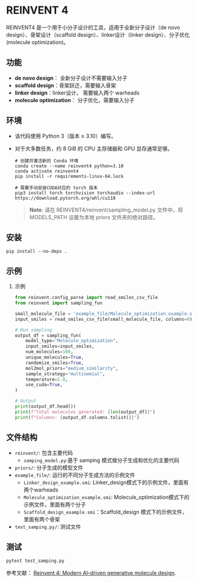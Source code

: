 REINVENT 4
==========

REINVENT4 是一个用于小分子设计的工具，适用于全新分子设计（de novo design）、骨架设计（scaffold design）、linker设计（linker design）、分子优化(molecule optimization)。

功能
------------

- **de novo design**： 全新分子设计不需要输入分子
- **scaffold design**：骨架跃迁，需要输入骨架
- **linker design**：linker设计， 需要输入两个 warheads
- **molecule optimization**： 分子优化，需要输入分子

环境
------------

- 该代码使用 Python 3（版本 ≥ 3.10）编写。
- 对于大多数任务，约 8 GiB 的 CPU 主存储器和 GPU 显存通常足够。

    ```shell
    # 创建并激活新的 Conda 环境
    conda create --name reinvent4 python=3.10
    conda activate reinvent4
    pip install -r requirements-linux-64.lock

    # 需要手动安装CUDA对应的 torch 版本
    pip3 install torch torchvision torchaudio --index-url https://download.pytorch.org/whl/cu118
    ```

    > **Note**:  请在 REINVENT4/reinvent/sampling_model.py 文件中，将 MODELS_PATH 设置为本地 priors 文件夹的绝对路径。

安装
------------

```shell
pip install --no-deps .
```

示例
------------

1. 示例

    ```python
    from reinvent.config_parse import read_smiles_csv_file
    from reinvent import sampling_fun

    small_molecule_file = 'example_file/Molecule_optimization_example.smi'
    input_smiles = read_smiles_csv_file(small_molecule_file, columns=0)

    # Run sampling
    output_df = sampling_fun(
        model_type="Molecule_optimization", 
        input_smiles=input_smiles,
        num_molecules=100,
        unique_molecules=True,
        randomize_smiles=True,
        mol2mol_priors="medium_similarity",
        sample_strategy="multinomial",
        temperature=1.0,
        use_cuda=True,
    )

    # Output
    print(output_df.head())
    print(f"Total molecules generated: {len(output_df)}")
    print(f"Columns: {output_df.columns.tolist()}")

    ```

文件结构
------------

- `reinvent/`: 包含主要代码
  - `samping_model.py`:基于 samping 模式做分子生成和优化的主要代码
- `priors/`: 分子生成的模型文件
- `example_file/`: 运行的不同分子生成方法的示例文件
  - `Linker_design_example.smi`: Linker_design模式下的示例文件，里面有两个warheads
  - `Molecule_optimization_example.smi`: Molecule_optimization模式下的示例文件，里面有两个分子
  - `Scaffold_design_example.smi`：Scaffold_design 模式下的示例文件，里面有两个骨架
- `test_samping.py/`: 测试文件
  
测试
------------

```python
pytest test_samping.py
```

参考文献：
[Reinvent 4: Modern AI–driven generative molecule design](https://link.springer.com/article/10.1186/s13321-024-00812-5?utm_source=rct_congratemailt&utm_medium=email&utm_campaign=oa_20240221&utm_content=10.1186/s13321-024-00812-5).
